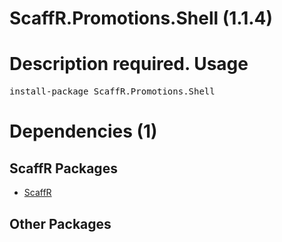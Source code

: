 ﻿ScaffR.Promotions.Shell (1.1.4)
======
Description required.
Usage
======
<pre>install-package ScaffR.Promotions.Shell</pre>
Dependencies (1)
=====

ScaffR Packages
------
* [ScaffR](https://github.com/wcpro/ScaffR/tree/master/src/ScaffR)

Other Packages
------
